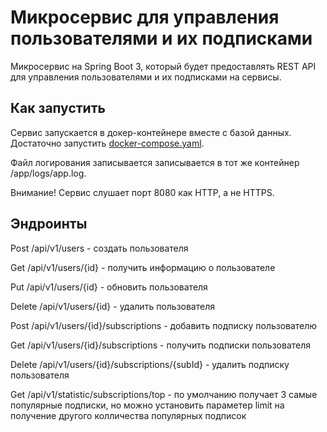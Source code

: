 # Микросервис для управления пользователями и их подписками
Микросервис на Spring Boot 3, который будет предоставлять REST API для управления пользователями и их подписками на
сервисы.

## Как запустить
Сервис запускается в докер-контейнере вместе с базой данных. Достаточно запустить [docker-compose.yaml](docker-compose.yml).

Файл логирования записывается записывается в тот же контейнер /app/logs/app.log.

Внимание! Сервис слушает порт 8080 как HTTP, а не HTTPS.

## Эндроинты
Post /api/v1/users - создать пользователя

Get /api/v1/users/{id} - получить информацию о пользователе

Put /api/v1/users/{id} - обновить пользователя

Delete /api/v1/users/{id} - удалить пользователя

Post /api/v1/users/{id}/subscriptions - добавить подписку пользователю

Get /api/v1/users/{id}/subscriptions - получить подписки пользователя

Delete /api/v1/users/{id}/subscriptions/{subId} - удалить подписку пользователя

Get /api/v1/statistic/subscriptions/top - по умолчанию получает 3 самые популярные подписки, но можно установить параметер limit на получение другого колличества популярных подписок
